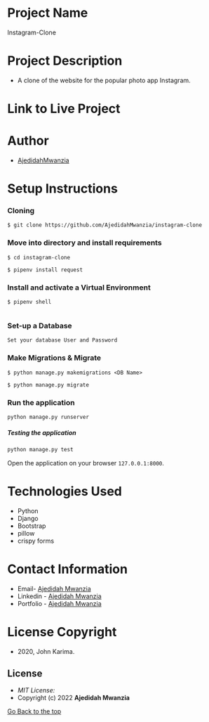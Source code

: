 # Project Name 
Instagram-Clone

# Project Description 
- A clone of the website for the popular photo app Instagram.

# Link to Live Project


# Author 
- [AjedidahMwanzia](https://github.com/AjedidahMwanzia)

# Setup Instructions 

### Cloning
```
$ git clone https://github.com/AjedidahMwanzia/instagram-clone
```
### Move into directory and install requirements
```
$ cd instagram-clone

$ pipenv install request
```
### Install and activate a Virtual Environment
```
$ pipenv shell
 
```
### Set-up a Database
```
Set your database User and Password 
```
### Make Migrations & Migrate
```
$ python manage.py makemigrations <DB Name> 

$ python manage.py migrate 
```
### Run the application
```
python manage.py runserver 
```
##### Testing the application  
 ```bash 
 python manage.py test 
```
Open the application on your browser `127.0.0.1:8000`.  

# Technologies Used
- Python
- Django
- Bootstrap
- pillow
- crispy forms

# Contact Information

-   Email- [Ajedidah Mwanzia](mailto:ajedidah.mwanzia@student.moringaschool.com)
-   Linkedin - [Ajedidah Mwanzia](https://www.linkedin.com/in/ajedidah-mwanzia/)
-   Portfolio - [Ajedidah Mwanzia](https://ajedidahmwanzia.github.io/portfolio/)
# License Copyright 
- 2020, John Karima.

## License
* *MIT License:*
* Copyright (c) 2022 **Ajedidah Mwanzia**

[Go Back to the top](#instagram-clone)
